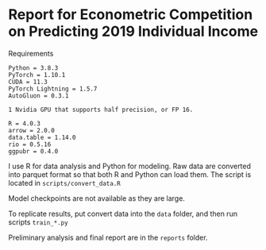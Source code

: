 # Report for Econometric Competition on Predicting 2019 Individual Income


Requirements
```
Python = 3.8.3
PyTorch = 1.10.1
CUDA = 11.3
PyTorch Lightning = 1.5.7
AutoGluon = 0.3.1

1 Nvidia GPU that supports half precision, or FP 16. 

R = 4.0.3
arrow = 2.0.0
data.table = 1.14.0
rio = 0.5.16
ggpubr = 0.4.0
```

I use R for data analysis and Python for modeling. Raw data are converted into parquet format so that both R and Python can load them. The script is located in `scripts/convert_data.R` 

Model checkpoints are not available as they are large. 

To replicate results, put convert data into the `data` folder, and then run scripts  `train_*.py`

Preliminary analysis and final report are in the `reports` folder. 